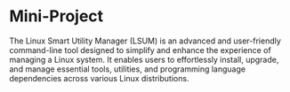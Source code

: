 # Mini-Project
The Linux Smart Utility Manager (LSUM) is an advanced and user-friendly command-line  tool designed to simplify and enhance the experience of managing a Linux system. It enables  users to effortlessly install, upgrade, and manage essential tools, utilities, and programming  language dependencies across various Linux distributions.
